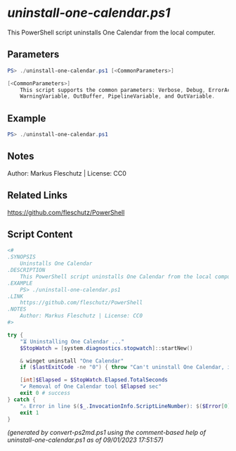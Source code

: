 *uninstall-one-calendar.ps1*
================

This PowerShell script uninstalls One Calendar from the local computer.

Parameters
----------
```powershell
PS> ./uninstall-one-calendar.ps1 [<CommonParameters>]

[<CommonParameters>]
    This script supports the common parameters: Verbose, Debug, ErrorAction, ErrorVariable, WarningAction, 
    WarningVariable, OutBuffer, PipelineVariable, and OutVariable.
```

Example
-------
```powershell
PS> ./uninstall-one-calendar.ps1

```

Notes
-----
Author: Markus Fleschutz | License: CC0

Related Links
-------------
https://github.com/fleschutz/PowerShell

Script Content
--------------
```powershell
<#
.SYNOPSIS
	Uninstalls One Calendar
.DESCRIPTION
	This PowerShell script uninstalls One Calendar from the local computer.
.EXAMPLE
	PS> ./uninstall-one-calendar.ps1
.LINK
	https://github.com/fleschutz/PowerShell
.NOTES
	Author: Markus Fleschutz | License: CC0
#>

try {
	"⏳ Uninstalling One Calendar ..."
	$StopWatch = [system.diagnostics.stopwatch]::startNew()

	& winget uninstall "One Calendar"
	if ($lastExitCode -ne "0") { throw "Can't uninstall One Calendar, is it installed?" }

	[int]$Elapsed = $StopWatch.Elapsed.TotalSeconds
	"✔️ Removal of One Calendar tool $Elapsed sec"
	exit 0 # success
} catch {
	"⚠️ Error in line $($_.InvocationInfo.ScriptLineNumber): $($Error[0])"
	exit 1
}
```

*(generated by convert-ps2md.ps1 using the comment-based help of uninstall-one-calendar.ps1 as of 09/01/2023 17:51:57)*
